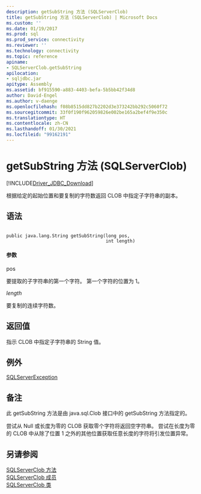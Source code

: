 ```yaml
---
description: getSubString 方法 (SQLServerClob)
title: getSubString 方法 (SQLServerClob) | Microsoft Docs
ms.custom: ''
ms.date: 01/19/2017
ms.prod: sql
ms.prod_service: connectivity
ms.reviewer: ''
ms.technology: connectivity
ms.topic: reference
apiname:
- SQLServerClob.getSubString
apilocation:
- sqljdbc.jar
apitype: Assembly
ms.assetid: bf915590-a883-4403-befa-5b5bb42f34d8
author: David-Engel
ms.author: v-daenge
ms.openlocfilehash: f08b8515dd827b2202d3e373242bb292c5060f72
ms.sourcegitcommit: 33f0f190f962059826e002be165a2bef4f9e350c
ms.translationtype: HT
ms.contentlocale: zh-CN
ms.lasthandoff: 01/30/2021
ms.locfileid: "99162191"
---
```

# <a name="getsubstring-method-sqlserverclob"></a>getSubString 方法 (SQLServerClob)
[!INCLUDE[Driver_JDBC_Download](../../../includes/driver_jdbc_download.md)]

  根据给定的起始位置和要复制的字符数返回 CLOB 中指定子字符串的副本。  
  
## <a name="syntax"></a>语法  
  
```  
  
public java.lang.String getSubString(long pos,  
                                     int length)  
```  
  
#### <a name="parameters"></a>参数  
 pos  
  
 要提取的子字符串的第一个字符。 第一个字符的位置为 1。  
  
 *length*  
  
 要复制的连续字符数。  
  
## <a name="return-value"></a>返回值  
 指示 CLOB 中指定子字符串的 String 值。  
  
## <a name="exceptions"></a>例外  
 [SQLServerException](../../../connect/jdbc/reference/sqlserverexception-class.md)  
  
## <a name="remarks"></a>备注  
 此 getSubString 方法是由 java.sql.Clob 接口中的 getSubString 方法指定的。  
  
 尝试从 Null 或长度为零的 CLOB 获取零个字符将返回空字符串。 尝试在长度为零的 CLOB 中从除了位置 1 之外的其他位置获取任意长度的字符将引发位置异常。  
  
## <a name="see-also"></a>另请参阅  
 [SQLServerClob 方法](../../../connect/jdbc/reference/sqlserverclob-methods.md)   
 [SQLServerClob 成员](../../../connect/jdbc/reference/sqlserverclob-members.md)   
 [SQLServerClob 类](../../../connect/jdbc/reference/sqlserverclob-class.md)  
  
  
